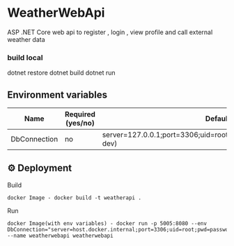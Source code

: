 # WeatherWebApi
ASP .NET Core web api to register , login , view profile and call external weather data

### build local
dotnet restore
dotnet build
dotnet run


## Environment variables
| Name                           | Required (yes/no) | Default value                                                            | Description |
| ------------------------------ | ----------------- | -------------------------------------------------------------------------| ----------- |
| DbConnection                   | no                | server=127.0.0.1;port=3306;uid=root;pwd=password;database=mydb(local dev)| API Graphql |

## ⚙️ Deployment
Build 
```lang-bash
docker Image - docker build -t weatherapi .
```
Run 
```lang-bash
docker Image(with env variables) - docker run -p 5005:8080 --env DbConnection="server=host.docker.internal;port=3306;uid=root;pwd=password;database=testdb" --name weatherwebapi weatherwebapi
```
